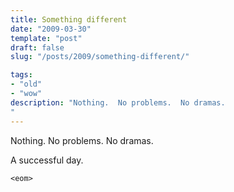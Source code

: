 ```yaml
---
title: Something different
date: "2009-03-30"
template: "post"
draft: false
slug: "/posts/2009/something-different/"

tags:
- "old"
- "wow"
description: "Nothing.  No problems.  No dramas."
---
```

Nothing.  No problems.  No dramas.

A successful day.

`<eom>`